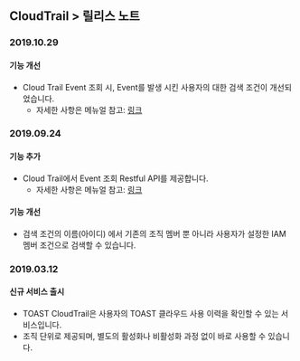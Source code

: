 
## CloudTrail > 릴리스 노트

### 2019.10.29
#### 기능 개선
* Cloud Trail Event 조회 시, Event를 발생 시킨 사용자의 대한 검색 조건이 개선되었습니다.
    * 자세한 사항은 메뉴얼 참고: [링크](http://docs.toast.com/ko/CloudTrail/ko/api-guide/)

### 2019.09.24

#### 기능 추가
* Cloud Trail에서 Event 조회 Restful API를 제공합니다.
    * 자세한 사항은 메뉴얼 참고: [링크](http://docs.toast.com/ko/CloudTrail/ko/api-guide/)
    
#### 기능 개선
* 검색 조건의 이름(아이디) 에서 기존의 조직 멤버 뿐 아니라 사용자가 설정한 IAM 멤버 조건으로 검색할 수 있습니다.

### 2019.03.12

#### 신규 서비스 출시
* TOAST CloudTrail은 사용자의 TOAST 클라우드 사용 이력을 확인할 수 있는 서비스입니다.
* 조직 단위로 제공되며, 별도의 활성화나 비활성화 과정 없이 바로 사용할 수 있습니다.